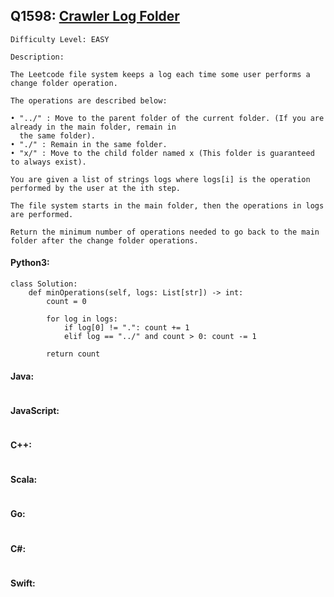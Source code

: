 ## Q1598: [Crawler Log Folder](https://leetcode.com/problems/crawler-log-folder/)

```
Difficulty Level: EASY
```

```
Description:

The Leetcode file system keeps a log each time some user performs a change folder operation.

The operations are described below:

• "../" : Move to the parent folder of the current folder. (If you are already in the main folder, remain in
  the same folder).
• "./" : Remain in the same folder.
• "x/" : Move to the child folder named x (This folder is guaranteed to always exist).

You are given a list of strings logs where logs[i] is the operation performed by the user at the ith step.

The file system starts in the main folder, then the operations in logs are performed.

Return the minimum number of operations needed to go back to the main folder after the change folder operations.
```

#### Python3:

```
class Solution:
    def minOperations(self, logs: List[str]) -> int:
        count = 0

        for log in logs:
            if log[0] != ".": count += 1
            elif log == "../" and count > 0: count -= 1

        return count
```

#### Java:

```

```

#### JavaScript:

```

```

#### C++:

```

```

#### Scala:

```

```

#### Go:

```

```

#### C#:

```

```

#### Swift:

```

```